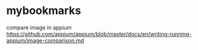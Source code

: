 # mybookmarks

compare image in appium
https://github.com/appium/appium/blob/master/docs/en/writing-running-appium/image-comparison.md
